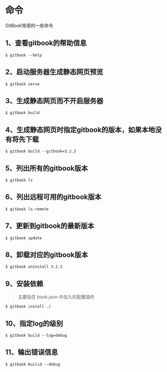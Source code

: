 # 命令
GitBook常用的一些命令

## 1、查看gitbook的帮助信息
```
$ gitbook --help
```
## 2、启动服务器生成静态网页预览
```
$ gitbook serve
```
## 3、生成静态网页而不开启服务器
```
$ gitbook build
```
## 4、生成静态网页时指定gitbook的版本，如果本地没有将先下载
```
$ gitbook build --gitbook=3.2.3
```

## 5、列出所有的gitbook版本
```
$ gitbook ls
```
## 6、列出远程可用的gitbook版本
```
$ gitbook ls-remote
```
## 7、更新到gitbook的最新版本
```
$ gitbook update
```
## 8、卸载对应的gitbook版本
```
$ gitbook uninstall 3.2.3
```
## 9、安装依赖
 > 主要指在 book.json 中加入的配置插件  
 
```
$ gitbook install ./
```
## 10、指定log的级别
```
$ gitbook build --log=debug
```
## 11、输出错误信息
```
$ gitbook builid --debug
```